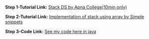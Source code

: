 **Step 1-Tutorial Link:** [Stack DS by Apna College(10min only)](https://youtu.be/JvuaAgDar1c)

**Step 2-Tutorial Link:** [Implementation of stack using array by Simple snippets](https://youtu.be/08QSylWv6jM)

**Step 3-Code Link:** [See my code here in java](https://github.com/heyimvikash/DataStructures-And-Algorithms/blob/cd92706f69f2546b3772fa29843102094df94355/Stack/Stack%20using%20Array/Stack_Array.java)